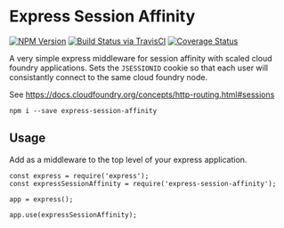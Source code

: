 # Express Session Affinity
[![NPM Version](https://img.shields.io/npm/v/express-session-affinity.svg?style=flat-square)](https://www.npmjs.com/package/express-session-affinity)
[![Build Status via TravisCI](https://img.shields.io/travis/e-compton/express-session-affinity.svg?style=flat-square)](https://travis-ci.org/e-compton/express-session-affinity)
[![Coverage Status](	https://img.shields.io/coveralls/github/e-compton/express-session-affinity.svg?style=flat-square)](https://coveralls.io/github/e-compton/express-session-affinity?branch=master)

A very simple express middleware for session affinity with scaled cloud foundry applications. Sets the `JSESSIONID` cookie so that each user will consistantly connect to the same cloud foundry node.

See https://docs.cloudfoundry.org/concepts/http-routing.html#sessions

```
npm i --save express-session-affinity
```

## Usage

Add as a middleware to the top level of your express application.
```
const express = require('express');
const expressSessionAffinity = require('express-session-affinity');

app = express();

app.use(expressSessionAffinity);
```
